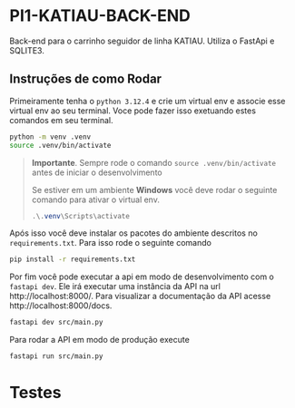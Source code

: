 # PI1-KATIAU-BACK-END

Back-end para o carrinho seguidor de linha KATIAU. Utiliza o FastApi e SQLITE3.

## Instruções de como Rodar

Primeiramente tenha o `python 3.12.4` e crie um virtual env e associe esse virtual env ao seu terminal. Voce pode fazer isso exetuando estes comandos em seu terminal.

```bash
python -m venv .venv
source .venv/bin/activate
```

> **Importante**. Sempre rode o comando `source .venv/bin/activate` antes de iniciar o desenvolvimento
>
> Se estiver em um ambiente **Windows** você deve rodar o seguinte comando para ativar o virtual env.
>
> ```powershell
> .\.venv\Scripts\activate
> ```

Após isso você deve instalar os pacotes do ambiente descritos no `requirements.txt`. Para isso rode o seguinte comando

```bash
pip install -r requirements.txt
```

Por fim você pode executar a api em modo de desenvolvimento com o `fastapi dev`. Ele irá executar uma instância da API na url http://localhost:8000/. Para visualizar a documentação da API acesse http://localhost:8000/docs.

```bash
fastapi dev src/main.py
```

Para rodar a API em modo de produção execute

```bash
fastapi run src/main.py
```

# Testes
